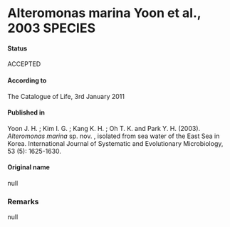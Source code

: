 Alteromonas marina Yoon et al., 2003 SPECIES
=======

#### Status
ACCEPTED

#### According to
The Catalogue of Life, 3rd January 2011

#### Published in
Yoon J. H. ; Kim I. G. ; Kang K. H. ; Oh T. K. and Park Y. H. (2003). <i>Alteromonas marina</i> sp. nov. , isolated from sea water of the East Sea in Korea. International Journal of Systematic and Evolutionary Microbiology, 53 (5): 1625-1630.

#### Original name
null

### Remarks
null
